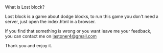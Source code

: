 What is Lost block?

Lost block is a game about dodge blocks, to run this game you don't need a server, just open the index.html in a browser.

If you find that something is wrong or you want leave me your feedback, you can contact me on lastoner4@gmail.com

Thank you and enjoy it.
